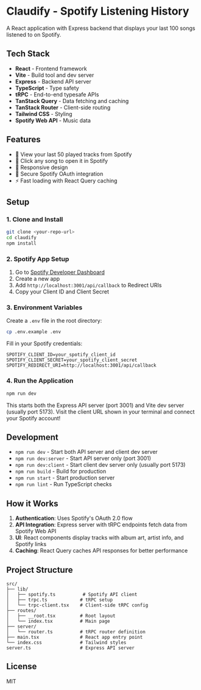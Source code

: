 # Claudify - Spotify Listening History

A React application with Express backend that displays your last 100 songs listened to on Spotify.

## Tech Stack

- **React** - Frontend framework
- **Vite** - Build tool and dev server
- **Express** - Backend API server
- **TypeScript** - Type safety
- **tRPC** - End-to-end typesafe APIs
- **TanStack Query** - Data fetching and caching
- **TanStack Router** - Client-side routing
- **Tailwind CSS** - Styling
- **Spotify Web API** - Music data

## Features

- 🎵 View your last 50 played tracks from Spotify
- 🔗 Click any song to open it in Spotify
- 📱 Responsive design
- 🔐 Secure Spotify OAuth integration
- ⚡ Fast loading with React Query caching

## Setup

### 1. Clone and Install

```bash
git clone <your-repo-url>
cd claudify
npm install
```

### 2. Spotify App Setup

1. Go to [Spotify Developer Dashboard](https://developer.spotify.com/dashboard)
2. Create a new app
3. Add `http://localhost:3001/api/callback` to Redirect URIs
4. Copy your Client ID and Client Secret

### 3. Environment Variables

Create a `.env` file in the root directory:

```bash
cp .env.example .env
```

Fill in your Spotify credentials:

```
SPOTIFY_CLIENT_ID=your_spotify_client_id
SPOTIFY_CLIENT_SECRET=your_spotify_client_secret
SPOTIFY_REDIRECT_URI=http://localhost:3001/api/callback
```

### 4. Run the Application

```bash
npm run dev
```

This starts both the Express API server (port 3001) and Vite dev server (usually port 5173).
Visit the client URL shown in your terminal and connect your Spotify account!

## Development

- `npm run dev` - Start both API server and client dev server
- `npm run dev:server` - Start API server only (port 3001)
- `npm run dev:client` - Start client dev server only (usually port 5173)
- `npm run build` - Build for production
- `npm run start` - Start production server
- `npm run lint` - Run TypeScript checks

## How it Works

1. **Authentication**: Uses Spotify's OAuth 2.0 flow
2. **API Integration**: Express server with tRPC endpoints fetch data from Spotify Web API
3. **UI**: React components display tracks with album art, artist info, and Spotify links
4. **Caching**: React Query caches API responses for better performance

## Project Structure

```
src/
├── lib/
│   ├── spotify.ts          # Spotify API client
│   ├── trpc.ts            # tRPC setup
│   └── trpc-client.tsx    # Client-side tRPC config
├── routes/
│   ├── __root.tsx         # Root layout
│   └── index.tsx          # Main page
├── server/
│   └── router.ts          # tRPC router definition
├── main.tsx               # React app entry point
└── index.css              # Tailwind styles
server.ts                  # Express API server
```

## License

MIT
